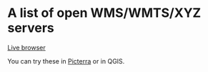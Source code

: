# A list of open WMS/WMTS/XYZ servers

[Live browser](https://picterra.github.io/awesome-open-wms/)

You can try these in [Picterra](https://picterra.ch/) or in QGIS.

